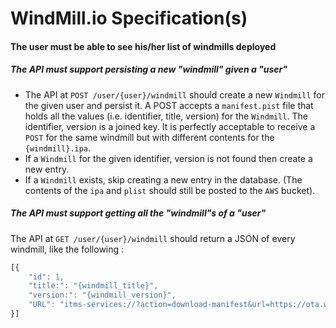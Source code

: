 WindMill.io Specification(s) 
============================

#### The user must be able to see his/her list of windmills deployed ####

##### The API must support persisting a new "windmill" given a "user" #####
  * The API at `POST /user/{user}/windmill` should create a new `Windmill` for the given user and persist it.
    A POST accepts a `manifest.pist` file that holds all the values (i.e. identifier, title, version) for the `Windmill`.
    The identifier, version is a joined key. It is perfectly acceptable to receive a `POST` for the same windmill but with different contents for the `{windmill}.ipa`.
  * If a `Windmill` for the given identifier, version is not found then create a new entry.
  * If a `Windmill` exists, skip creating a new entry in the database. (The contents of the `ipa` and `plist` should still be posted to the `AWS` bucket).

##### The API must support getting all the "windmill"s of a "user" #####

The API at `GET /user/{user}/windmill` should return a JSON of every windmill, like the following : 

```javascript
[{
    "id": 1,
    "title:": "{windmill_title}",
    "version:": "{windmill_version}",
    "URL": "itms-services://?action=download-manifest&url=https://ota.windmill.io/{user_identifier}/{windmill_identifier}/{windmill_version}/{windmill_title}.plist"
}]
```


